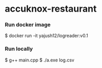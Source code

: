 # accuknox-restaurant

### Run docker image
$ docker run -it yajush12/logreader:v0.1


### Run locally

$ g++ main.cpp
$ ./a.exe log.csv
